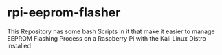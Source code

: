 # rpi-eeprom-flasher
This Repository has some bash Scripts in it that make it easier to manage EEPROM Flashing Process on a Raspberry Pi with the Kali Linux Distro installed
